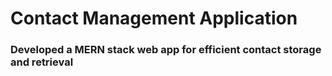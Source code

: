 # Contact Management Application
### Developed a MERN stack web app for efficient contact storage and retrieval
